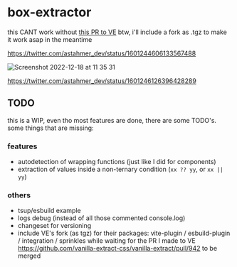 # box-extractor

this CANT work without [this PR to VE](https://github.com/vanilla-extract-css/vanilla-extract/pull/942) btw, i'll include a fork as .tgz to make it work asap in the meantime

https://twitter.com/astahmer_dev/status/1601244606133567488

![Screenshot 2022-12-18 at 11 35 31](https://user-images.githubusercontent.com/47224540/208293575-811808ac-db7f-4443-b977-323a9cf25ac9.png)

https://twitter.com/astahmer_dev/status/1601246126396428289


## TODO
this is a WIP, even tho most features are done, there are some TODO's. some things that are missing: 

### features
- autodetection of wrapping functions (just like I did for components)
- extraction of values inside a non-ternary condition (`xx ?? yy`, or `xx || yy`)

### others
- tsup/esbuild example
- logs debug (instead of all those commented console.log)
- changeset for versioning
- include VE's fork (as tgz) for their packages: vite-plugin / esbuild-plugin / integration / sprinkles while waiting for the PR I made to VE https://github.com/vanilla-extract-css/vanilla-extract/pull/942 to be merged
